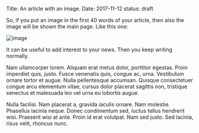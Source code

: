 Title: An article with an image.
Date: 2017-11-12
status: draft

So, if you put an image in the first 40 words of your article, then also the image will be shown the main page. Like this one:

![image](https://www.cgdev.org/sites/default/files/perssonetalblog1.png?itok=TUj8JebP)

It can be useful to add interest to your news. Then you keep writing normally.

Nam ullamcorper lorem. Aliquam erat metus dolor, porttitor egestas. Proin imperdiet quis, justo. Fusce venenatis quis, congue ac, urna. Vestibulum ornare tortor et augue. Nulla pellentesque accumsan. Quisque consectetuer congue arcu elementum vitae, cursus dolor placerat sagittis non, tristique senectus et malesuada leo vel urna eu lobortis augue. 

Nulla facilisi. Nam placerat a, gravida iaculis ornare. Nam molestie. Phasellus lacinia neque. Donec condimentum sed, luctus tellus hendrerit wisi. Praesent wisi at ante. Proin id erat volutpat. Nam sed justo. Sed lacinia, risus velit, rhoncus nunc.